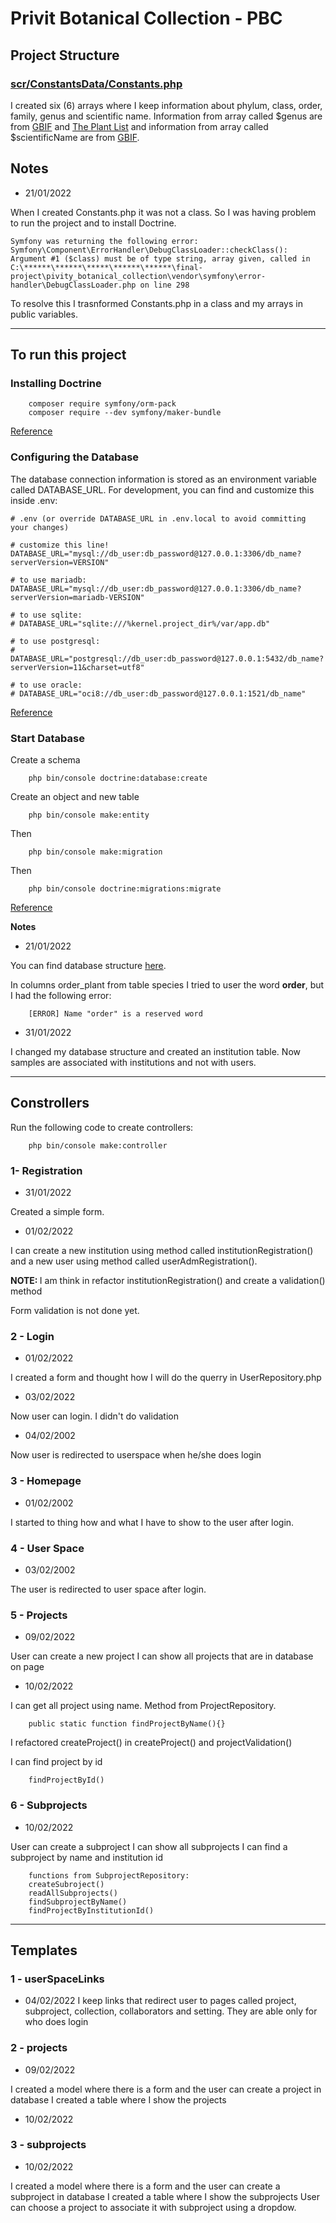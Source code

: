 # Privit Botanical Collection - PBC

## Project Structure

### [scr/ConstantsData/Constants.php](https://github.com/BarbaraCristinaNunes/final-project/blob/main/pivity_botanical_collection/src/ConstantsData/Constants.php)

I created six (6) arrays where I keep information about phylum, class, order, family, genus and scientific name. Information from array called $genus are from [GBIF](https://www.gbif.org/species/2519) and [The Plant List](http://www.theplantlist.org/browse/A/Cactaceae/) and information from array called $scientificName are from [GBIF](https://www.gbif.org/species/2519).

## <b>Notes</b>

* 21/01/2022

When I created Constants.php it was not a class. So I was having problem to run the project and to install Doctrine.

    Symfony was returning the following error:
    Symfony\Component\ErrorHandler\DebugClassLoader::checkClass(): Argument #1 ($class) must be of type string, array given, called in C:\******\******\*****\******\******\final-project\pivity_botanical_collection\vendor\symfony\error-handler\DebugClassLoader.php on line 298

To resolve this I trasnformed Constants.php in a class and my arrays in public variables.

-------------
## To run this project 

### Installing Doctrine

        composer require symfony/orm-pack
        composer require --dev symfony/maker-bundle

[Reference](https://symfony.com/doc/current/doctrine.html)

### Configuring the Database

The database connection information is stored as an environment variable called DATABASE_URL. For development, you can find and customize this inside .env:

    # .env (or override DATABASE_URL in .env.local to avoid committing your changes)

    # customize this line!
    DATABASE_URL="mysql://db_user:db_password@127.0.0.1:3306/db_name?serverVersion=VERSION"

    # to use mariadb:
    DATABASE_URL="mysql://db_user:db_password@127.0.0.1:3306/db_name?serverVersion=mariadb-VERSION"

    # to use sqlite:
    # DATABASE_URL="sqlite:///%kernel.project_dir%/var/app.db"

    # to use postgresql:
    # DATABASE_URL="postgresql://db_user:db_password@127.0.0.1:5432/db_name?serverVersion=11&charset=utf8"

    # to use oracle:
    # DATABASE_URL="oci8://db_user:db_password@127.0.0.1:1521/db_name"

[Reference](https://symfony.com/doc/current/doctrine.html)
### Start Database

Create a schema

        php bin/console doctrine:database:create

Create an object and new table

        php bin/console make:entity

Then

        php bin/console make:migration

Then 

        php bin/console doctrine:migrations:migrate

[Reference](https://symfony.com/doc/current/doctrine.html)

<b>Notes</b>

* 21/01/2022

You can find database structure [here](https://github.com/BarbaraCristinaNunes/final-project).

In columns order_plant from table species I tried to user the word <b>order</b>, but I had the following error:

        [ERROR] Name "order" is a reserved word


* 31/01/2022

I changed my database structure and created an institution table. Now samples are associated with institutions and not with users.

--------------
## Constrollers

Run the following code to create controllers:

        php bin/console make:controller
### 1- Registration

* 31/01/2022

Created a simple form.

* 01/02/2022

I can create a new institution using method called institutionRegistration() and a new user using method called userAdmRegistration().

<b>NOTE: </b>I am think in refactor institutionRegistration() and create a validation() method

Form validation is not done yet.

### 2 - Login

* 01/02/2022

I created a form and thought how I will do the querry in UserRepository.php

* 03/02/2022

Now user can login. I didn't do validation

* 04/02/2002

Now user is redirected to userspace when he/she does login

### 3 - Homepage

* 01/02/2002

I started to thing how and what I have to show to the user after login.

### 4 - User Space

* 03/02/2002

The user is redirected to user space after login.

### 5 - Projects

* 09/02/2022

User can create a new project
I can show all projects that are in database on page

* 10/02/2022

I can get all project using name. Method from ProjectRepository.

        public static function findProjectByName(){}

I refactored createProject() in createProject() and projectValidation()

I can find project by id 

        findProjectById()

### 6 - Subprojects

* 10/02/2022

User can create a subproject
I can show all subprojects
I can find a subproject by name and institution id

        functions from SubprojectRepository:
        createSubroject()
        readAllSubprojects()
        findSubprojectByName()
        findProjectByInstitutionId()


----------
## Templates

### 1 - userSpaceLinks 

* 04/02/2022
I keep links that redirect user to pages called project, subproject, collection, collaborators and setting. They are able only for who does login

### 2 - projects

* 09/02/2022

I created a model where there is a form and the user can create a project in database
I created a table where I show the projects

* 10/02/2022

### 3 - subprojects

* 10/02/2022

I created a model where there is a form and the user can create a subproject in database
I created a table where I show the subprojects
User can choose a project to associate it with subproject using a dropdow.
